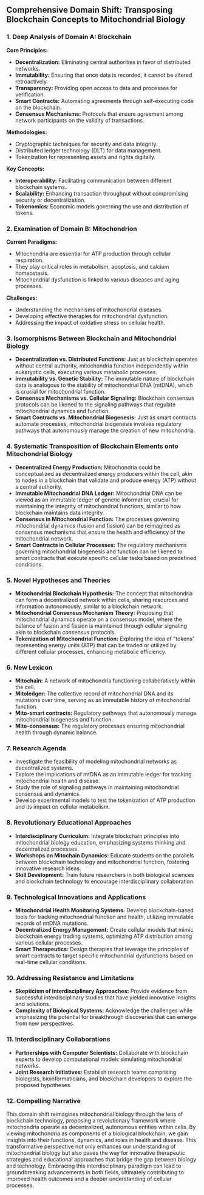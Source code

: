 ## Comprehensive Domain Shift: Transposing Blockchain Concepts to Mitochondrial Biology

### 1. Deep Analysis of Domain A: Blockchain

**Core Principles:**
- **Decentralization:** Eliminating central authorities in favor of distributed networks.
- **Immutability:** Ensuring that once data is recorded, it cannot be altered retroactively.
- **Transparency:** Providing open access to data and processes for verification.
- **Smart Contracts:** Automating agreements through self-executing code on the blockchain.
- **Consensus Mechanisms:** Protocols that ensure agreement among network participants on the validity of transactions.

**Methodologies:**
- Cryptographic techniques for security and data integrity.
- Distributed ledger technology (DLT) for data management.
- Tokenization for representing assets and rights digitally.

**Key Concepts:**
- **Interoperability:** Facilitating communication between different blockchain systems.
- **Scalability:** Enhancing transaction throughput without compromising security or decentralization.
- **Tokenomics:** Economic models governing the use and distribution of tokens.

### 2. Examination of Domain B: Mitochondrion

**Current Paradigms:**
- Mitochondria are essential for ATP production through cellular respiration.
- They play critical roles in metabolism, apoptosis, and calcium homeostasis.
- Mitochondrial dysfunction is linked to various diseases and aging processes.

**Challenges:**
- Understanding the mechanisms of mitochondrial diseases.
- Developing effective therapies for mitochondrial dysfunction.
- Addressing the impact of oxidative stress on cellular health.

### 3. Isomorphisms Between Blockchain and Mitochondrial Biology

- **Decentralization vs. Distributed Functions:** Just as blockchain operates without central authority, mitochondria function independently within eukaryotic cells, executing various metabolic processes.
- **Immutability vs. Genetic Stability:** The immutable nature of blockchain data is analogous to the stability of mitochondrial DNA (mtDNA), which is crucial for mitochondrial function.
- **Consensus Mechanisms vs. Cellular Signaling:** Blockchain consensus protocols can be likened to the signaling pathways that regulate mitochondrial dynamics and function.
- **Smart Contracts vs. Mitochondrial Biogenesis:** Just as smart contracts automate processes, mitochondrial biogenesis involves regulatory pathways that autonomously manage the creation of new mitochondria.

### 4. Systematic Transposition of Blockchain Elements onto Mitochondrial Biology

- **Decentralized Energy Production:** Mitochondria could be conceptualized as decentralized energy producers within the cell, akin to nodes in a blockchain that validate and produce energy (ATP) without a central authority.
- **Immutable Mitochondrial DNA Ledger:** Mitochondrial DNA can be viewed as an immutable ledger of genetic information, crucial for maintaining the integrity of mitochondrial functions, similar to how blockchain maintains data integrity.
- **Consensus in Mitochondrial Function:** The processes governing mitochondrial dynamics (fusion and fission) can be reimagined as consensus mechanisms that ensure the health and efficiency of the mitochondrial network.
- **Smart Contracts in Cellular Processes:** The regulatory mechanisms governing mitochondrial biogenesis and function can be likened to smart contracts that execute specific cellular tasks based on predefined conditions.

### 5. Novel Hypotheses and Theories

- **Mitochondrial Blockchain Hypothesis:** The concept that mitochondria can form a decentralized network within cells, sharing resources and information autonomously, similar to a blockchain network.
- **Mitochondrial Consensus Mechanism Theory:** Proposing that mitochondrial dynamics operate on a consensus model, where the balance of fusion and fission is maintained through cellular signaling akin to blockchain consensus protocols.
- **Tokenization of Mitochondrial Function:** Exploring the idea of "tokens" representing energy units (ATP) that can be traded or utilized by different cellular processes, enhancing metabolic efficiency.

### 6. New Lexicon

- **Mitochain:** A network of mitochondria functioning collaboratively within the cell.
- **Mitoledger:** The collective record of mitochondrial DNA and its mutations over time, serving as an immutable history of mitochondrial function.
- **Mito-smart contracts:** Regulatory pathways that autonomously manage mitochondrial biogenesis and function.
- **Mito-consensus:** The regulatory processes ensuring mitochondrial health through dynamic balance.

### 7. Research Agenda

- Investigate the feasibility of modeling mitochondrial networks as decentralized systems.
- Explore the implications of mtDNA as an immutable ledger for tracking mitochondrial health and disease.
- Study the role of signaling pathways in maintaining mitochondrial consensus and dynamics.
- Develop experimental models to test the tokenization of ATP production and its impact on cellular metabolism.

### 8. Revolutionary Educational Approaches

- **Interdisciplinary Curriculum:** Integrate blockchain principles into mitochondrial biology education, emphasizing systems thinking and decentralized processes.
- **Workshops on Mitochain Dynamics:** Educate students on the parallels between blockchain technology and mitochondrial function, fostering innovative research ideas.
- **Skill Development:** Train future researchers in both biological sciences and blockchain technology to encourage interdisciplinary collaboration.

### 9. Technological Innovations and Applications

- **Mitochondrial Health Monitoring Systems:** Develop blockchain-based tools for tracking mitochondrial function and health, utilizing immutable records of mtDNA mutations.
- **Decentralized Energy Management:** Create cellular models that mimic blockchain energy trading systems, optimizing ATP distribution among various cellular processes.
- **Smart Therapeutics:** Design therapies that leverage the principles of smart contracts to target specific mitochondrial dysfunctions based on real-time cellular conditions.

### 10. Addressing Resistance and Limitations

- **Skepticism of Interdisciplinary Approaches:** Provide evidence from successful interdisciplinary studies that have yielded innovative insights and solutions.
- **Complexity of Biological Systems:** Acknowledge the challenges while emphasizing the potential for breakthrough discoveries that can emerge from new perspectives.

### 11. Interdisciplinary Collaborations

- **Partnerships with Computer Scientists:** Collaborate with blockchain experts to develop computational models simulating mitochondrial networks.
- **Joint Research Initiatives:** Establish research teams comprising biologists, bioinformaticians, and blockchain developers to explore the proposed hypotheses.

### 12. Compelling Narrative

This domain shift reimagines mitochondrial biology through the lens of blockchain technology, proposing a revolutionary framework where mitochondria operate as decentralized, autonomous entities within cells. By viewing mitochondria as components of a biological blockchain, we gain insights into their functions, dynamics, and roles in health and disease. This transformative perspective not only enhances our understanding of mitochondrial biology but also paves the way for innovative therapeutic strategies and educational approaches that bridge the gap between biology and technology. Embracing this interdisciplinary paradigm can lead to groundbreaking advancements in both fields, ultimately contributing to improved health outcomes and a deeper understanding of cellular processes.